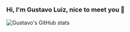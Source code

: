 ### Hi, I'm Gustavo Luiz, nice to meet you 👋

![Gustavo's GitHub stats](https://github-readme-stats.vercel.app/api?username=guhztavo&show_icons=true&theme=synthwave)
